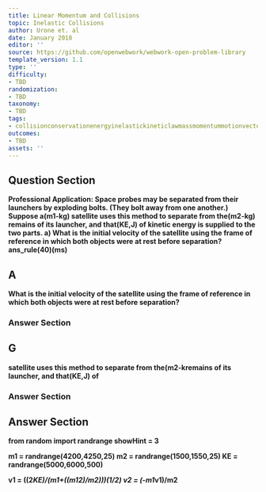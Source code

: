 ```yaml
---
title: Linear Momentum and Collisions
topic: Inelastic Collisions
author: Urone et. al
date: January 2018
editor: ''
source: https://github.com/openwebwork/webwork-open-problem-library
template_version: 1.1
type: ''
difficulty:
- TBD
randomization:
- TBD
taxonomy:
- TBD
tags:
- collisionconservationenergyinelastickineticlawmassmomentummotionvectorvelocity
outcomes:
- TBD
assets: ''
---
```


## Question Section 

<b>
<b>Professional Application:<b> Space probes may be separated from their launchers by exploding bolts. (They bolt away from one another.)
Suppose a(m1-kg) satellite uses this method to separate from the(m2-kg) remains of its launcher, and that(KE,J) of
kinetic energy is supplied to the two parts. 
a) What is the initial velocity of the satellite using the frame of reference in which both objects were at rest before separation?
ans_rule(40)(ms)

## A
What is the initial velocity of the satellite using the frame of reference in which both objects were at rest before separation?
### Answer Section
## G
satellite uses this method to separate from the(m2-kremains of its launcher, and that(KE,J) of
### Answer Section


## Answer Section

from random import randrange
showHint = 3

m1 = randrange(4200,4250,25)
m2 = randrange(1500,1550,25)
KE = randrange(5000,6000,500)

v1 = ((2*KE)/(m1+((m1**2)/m2)))**(1/2)
v2 = (-m1*v1)/m2